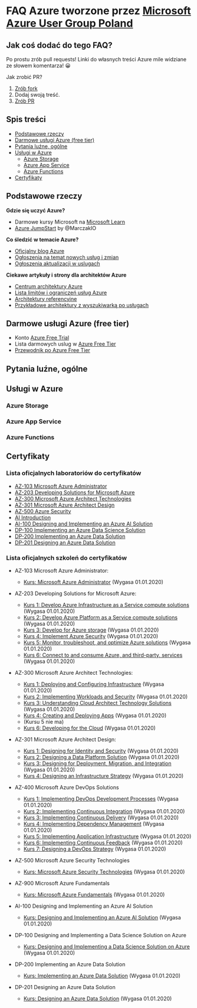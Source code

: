 # FAQ Azure tworzone przez [Microsoft Azure User Group Poland](https://www.facebook.com/groups/azureugpl/)

## Jak coś dodać do tego FAQ?

Po prostu zrób pull requests! Linki do własnych treści Azure mile widziane ze słowem komentarza! 😀

Jak zrobić PR? 

1. [Zrób fork](https://help.github.com/en/github/getting-started-with-github/fork-a-repo)
1. Dodaj swoją treść.
1. [Zrób PR](https://help.github.com/en/github/collaborating-with-issues-and-pull-requests/creating-a-pull-request-from-a-fork)

## Spis treści
 
* [Podstawowe rzeczy ](#podstawowe-rzeczy)
* [Darmowe usługi Azure (free tier)](#darmowe-usługi-azure-free-tier)
* [Pytania luźne, ogólne](#pytania-luźne-ogólne)
* [Usługi w Azure](#usługi-w-azure)
   * [Azure Storage](#azure-storage)
   * [Azure App Service](#azure-app-service)
   * [Azure Functions](#azure-functions)
* [Certyfikaty](#certyfikaty)

## Podstawowe rzeczy 

**Gdzie się uczyć Azure?**

- Darmowe kursy Microsoft na [Microsoft Learn](https://docs.microsoft.com/en-us/learn/)
- [Azure JumpStart](https://marczak.io/posts/2019/07/azure-jumpstart/) by @MarczakIO

**Co śledzić w temacie Azure?**

- [Oficjalny blog Azure](https://azure.microsoft.com/en-us/blog/)
- [Ogłoszenia na temat nowych usług i zmian](https://azure.microsoft.com/en-us/blog/topics/announcements/)
- [Ogłoszenia aktualizacji w uslugach](https://azure.microsoft.com/en-us/updates/)

**Ciekawe artykuły i strony dla architektów Azure**
- [Centrum architektury Azure](https://docs.microsoft.com/en-us/azure/architecture/)
- [Lista limitów i ograniczeń usług Azure](https://docs.microsoft.com/en-us/azure/azure-subscription-service-limits)
- [Architektury referencyjne](https://docs.microsoft.com/en-us/azure/architecture/reference-architectures/)
- [Przykładowe architektury z wyszukiwarką po usługach](https://azure.microsoft.com/en-us/solutions/architecture/)

## Darmowe usługi Azure (free tier)

- Konto [Azure Free Trial](https://azure.microsoft.com/en-us/free/)
- Lista darmowych uslug w [Azure Free Tier](https://azure.microsoft.com/pl-pl/free/)
- [Przewodnik po Azure Free Tier](https://marczak.io/posts/2019/07/azure-jumpstart/)

## Pytania luźne, ogólne

## Usługi w Azure
 
### Azure Storage

### Azure App Service

### Azure Functions

## Certyfikaty

### Lista oficjalnych laboratoriów do certyfikatów

* [AZ-103 Microsoft Azure Administrator](https://github.com/MicrosoftLearning/AZ-103-MicrosoftAzureAdministrator)
* [AZ-203 Developing Solutions for Microsoft Azure](https://github.com/MicrosoftLearning/AZ-203-DevelopingSolutionsforMicrosoftAzure)
* [AZ-300 Microsoft Azure Architect Technologies](https://github.com/MicrosoftLearning/AZ-300-MicrosoftAzureArchitectTechnologies)
* [AZ-301 Microsoft Azure Architect Design](https://github.com/MicrosoftLearning/AZ-301-MicrosoftAzureArchitectDesign)
* [AZ-500 Azure Security](https://github.com/MicrosoftLearning/AZ-500-Azure-Security)
* [AI Introduction](https://github.com/MicrosoftLearning/AI-Introduction)
* [AI-100 Designing and Implementing an Azure AI Solution](https://github.com/MicrosoftLearning/AI-100-Design-Implement-Azure-AISol)
* [DP-100 Implementing an Azure Data Science Solution](https://github.com/MicrosoftLearning/DP-100-Designing-and-Implementing-a-Data-Science-Solutio)
* [DP-200 Implementing an Azure Data Solution](https://github.com/MicrosoftLearning/DP-200-Implementing-an-Azure-Data-Solution)
* [DP-201 Designing an Azure Data Solution](https://github.com/MicrosoftLearning/DP-201-Designing-an-Azure-Data-Solution)

### Lista oficjalnych szkoleń do certyfikatów
* AZ-103 Microsoft Azure Administrator:
  * [Kurs: Microsoft Azure Administrator](https://oxa.microsoft.com/courses/course-v1:Microsoft+AZ-103.1+2019_T2/about) (Wygasa 01.01.2020)
* AZ-203 Developing Solutions for Microsoft Azure:
  * [Kurs 1: Develop Azure Infrastructure as a Service compute solutions](https://oxa.microsoft.com/courses/course-v1:Microsoft+AZ-203.1+2019_T2/about) (Wygasa 01.01.2020)
  * [Kurs 2: Develop Azure Platform as a Service compute solutions](https://oxa.microsoft.com/courses/course-v1:Microsoft+AZ-203.2+2019_T2/about) (Wygasa 01.01.2020)
  * [Kurs 3: Develop for Azure storage](https://oxa.microsoft.com/courses/course-v1:Microsoft+AZ-203.3+2019_T2/about) (Wygasa 01.01.2020)
  * [Kurs 4: Implement Azure Security](https://oxa.microsoft.com/courses/course-v1:Microsoft+AZ-203.4+2019_T2/about) (Wygasa 01.01.2020)
  * [Kurs 5: Monitor, troubleshoot, and optimize Azure solutions](https://oxa.microsoft.com/courses/course-v1:Microsoft+AZ-203.5+2019_T2/about) (Wygasa 01.01.2020)
  * [Kurs 6: Connect to and consume Azure, and third-party, services](https://oxa.microsoft.com/courses/course-v1:Microsoft+AZ-203.6+2019_T2/about) (Wygasa 01.01.2020)
* AZ-300 Microsoft Azure Architect Technologies:
  * [Kurs 1: Deploying and Configuring Infrastructure](https://oxa.microsoft.com/courses/course-v1:Microsoft+AZ-300.1+2019_T2/about) (Wygasa 01.01.2020)
  * [Kurs 2: Implementing Workloads and Security](https://oxa.microsoft.com/courses/course-v1:Microsoft+AZ-300.2+2019_T2/about) (Wygasa 01.01.2020)
  * [Kurs 3: Understanding Cloud Architect Technology Solutions](https://oxa.microsoft.com/courses/course-v1:Microsoft+AZ-300.3+2019_T2/about) (Wygasa 01.01.2020)
  * [Kurs 4: Creating and Deploying Apps](https://oxa.microsoft.com/courses/course-v1:Microsoft+AZ-300.4+2019_T2/about) (Wygasa 01.01.2020)
  * (Kursu 5 nie ma)
  * [Kurs 6: Developing for the Cloud](https://oxa.microsoft.com/courses/course-v1:Microsoft+AZ-300.6+2019_T2/about) (Wygasa 01.01.2020)
* AZ-301 Microsoft Azure Architect Design:
  * [Kurs 1: Designing for Identity and Security](https://oxa.microsoft.com/courses/course-v1:Microsoft+AZ-301.1+2019_T2/about) (Wygasa 01.01.2020)
  * [Kurs 2: Designing a Data Platform Solution](https://oxa.microsoft.com/courses/course-v1:Microsoft+AZ-301.2+2019_T2/about) (Wygasa 01.01.2020)
  * [Kurs 3: Designing for Deployment, Migration, and Integration](https://oxa.microsoft.com/courses/course-v1:Microsoft+AZ-301.3+2019_T2/about) (Wygasa 01.01.2020)
  * [Kurs 4: Designing an Infrastructure Strategy](https://oxa.microsoft.com/courses/course-v1:Microsoft+AZ-301.4+2019_T2/about) (Wygasa 01.01.2020)
* AZ-400 Microsoft Azure DevOps Solutions
  * [Kurs 1: Implementing DevOps Development Processes](https://oxa.microsoft.com/courses/course-v1:Microsoft+AZ-400.1+2019_T1/about) (Wygasa 01.01.2020)
  * [Kurs 2: Implementing Continuous Integration](https://oxa.microsoft.com/courses/course-v1:Microsoft+AZ-400.2+2019_T1/about) (Wygasa 01.01.2020)
  * [Kurs 3: Implementing Continuous Delivery](https://oxa.microsoft.com/courses/course-v1:Microsoft+AZ-400.3+2019_T1/about) (Wygasa 01.01.2020)
  * [Kurs 4: Implementing Dependency Management](https://oxa.microsoft.com/courses/course-v1:Microsoft+AZ-400.4+2019_T1/about) (Wygasa 01.01.2020)
  * [Kurs 5: Implementing Application Infrastructure](https://oxa.microsoft.com/courses/course-v1:Microsoft+AZ-400.5+2019_T1/about) (Wygasa 01.01.2020)
  * [Kurs 6: Implementing Continuous Feedback](https://oxa.microsoft.com/courses/course-v1:Microsoft+AZ-400.6+2019_T1/about) (Wygasa 01.01.2020)
  * [Kurs 7: Designing a DevOps Strategy](https://oxa.microsoft.com/courses/course-v1:Microsoft+AZ-400.7+2019_T1/about) (Wygasa 01.01.2020)
* AZ-500 Microsoft Azure Security Technologies
  * [Kurs: Microsoft Azure Security Technologies](https://oxa.microsoft.com/courses/course-v1:Microsoft+AZ-500.0+2019_T2/about) (Wygasa 01.01.2020)
* AZ-900 Microsoft Azure Fundamentals
  * [Kurs: Microsoft Azure Fundamentals](https://oxa.microsoft.com/courses/course-v1:Microsoft+AZ-900+2019_T2/about) (Wygasa 01.01.2020)

* AI-100 Designing and Implementing an Azure AI Solution
  * [Kurs: Designing and Implementing an Azure AI Solution](https://oxa.microsoft.com/courses/course-v1:Microsoft+AI-100.1+2019_T3/about) (Wygasa 01.01.2020)

* DP-100 Designing and Implementing a Data Science Solution on Azure
  * [Kurs: Designing and Implementing a Data Science Solution on Azure](https://oxa.microsoft.com/courses/course-v1:Microsoft+DP-100.1+2019_T3/about) (Wygasa 01.01.2020)
* DP-200 Implementing an Azure Data Solution
  * [Kurs: Implementing an Azure Data Solution](https://oxa.microsoft.com/courses/course-v1:Microsoft+DP-200.1+2019_T3/about) (Wygasa 01.01.2020)
* DP-201 Designing an Azure Data Solution
  * [Kurs: Designing an Azure Data Solution](https://oxa.microsoft.com/courses/course-v1:Microsoft+DP-201.1+2019_T3/about) (Wygasa 01.01.2020)
